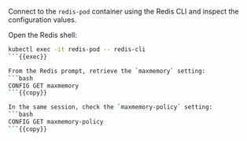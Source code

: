 Connect to the `redis-pod` container using the Redis CLI and inspect the configuration values.

Open the Redis shell:
```bash
kubectl exec -it redis-pod -- redis-cli
```{{exec}}

From the Redis prompt, retrieve the `maxmemory` setting:
```bash
CONFIG GET maxmemory
```{{copy}}

In the same session, check the `maxmemory-policy` setting:
```bash
CONFIG GET maxmemory-policy
```{{copy}}
